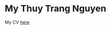 <!DOCTYPE html>
<html>
<body>

<h1>My Thuy Trang Nguyen </h1>
<p>My CV <a href="https://thuytrang-nguyen.github.io/files/CV_thuytrangngu.pdf">here</a>  </p>

</body>
</html>
